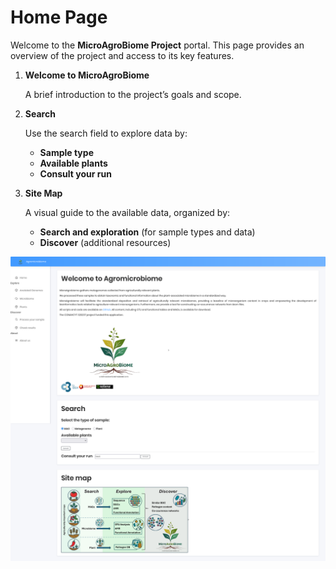 # Home Page

Welcome to the **MicroAgroBiome Project** portal. This page provides an overview of the project and access to its key features.

1. **Welcome to MicroAgroBiome**
   
    A brief introduction to the project’s goals and scope.

1. **Search**

    Use the search field to explore data by:  
    - **Sample type**  
    - **Available plants**  
    - **Consult your run**

3. **Site Map**

    A visual guide to the available data, organized by:
    - **Search and exploration** (for sample types and data)  
    - **Discover** (additional resources)  

![Home Page](./_static/home.png)
